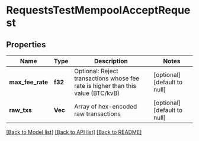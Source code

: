 # RequestsTestMempoolAcceptRequest

## Properties
Name | Type | Description | Notes
------------ | ------------- | ------------- | -------------
**max_fee_rate** | **f32** | Optional: Reject transactions whose fee rate is higher than this value (BTC/kvB) | [optional] [default to null]
**raw_txs** | **Vec<String>** | Array of hex-encoded raw transactions | [optional] [default to null]

[[Back to Model list]](../README.md#documentation-for-models) [[Back to API list]](../README.md#documentation-for-api-endpoints) [[Back to README]](../README.md)


